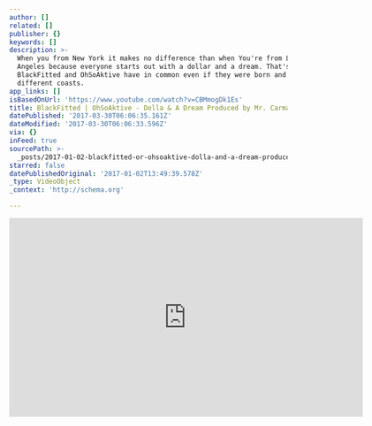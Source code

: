 ```yaml
---
author: []
related: []
publisher: {}
keywords: []
description: >-
  When you from New York it makes no difference than when You're from Los
  Angeles because everyone starts out with a dollar and a dream. That's what
  BlackFitted and OhSoAktive have in common even if they were born and raised on
  different coasts.
app_links: []
isBasedOnUrl: 'https://www.youtube.com/watch?v=CBMmogDk1Es'
title: BlackFitted | OhSoAktive - Dolla & A Dream Produced by Mr. Carmack
datePublished: '2017-03-30T06:06:35.161Z'
dateModified: '2017-03-30T06:06:33.596Z'
via: {}
inFeed: true
sourcePath: >-
  _posts/2017-01-02-blackfitted-or-ohsoaktive-dolla-and-a-dream-produced-by-mr-c.md
starred: false
datePublishedOriginal: '2017-01-02T13:49:39.578Z'
_type: VideoObject
_context: 'http://schema.org'

---
```

<iframe src="https://cdn.embedly.com/widgets/media.html?src=https%3A%2F%2Fwww.youtube.com%2Fembed%2FCBMmogDk1Es%3Ffeature%3Doembed&amp;url=http%3A%2F%2Fwww.youtube.com%2Fwatch%3Fv%3DCBMmogDk1Es&amp;image=https%3A%2F%2Fi.ytimg.com%2Fvi%2FCBMmogDk1Es%2Fhqdefault.jpg&amp;key=b7d04c9b404c499eba89ee7072e1c4f7&amp;type=text%2Fhtml&amp;schema=youtube" width="640" height="360" scrolling="no" frameborder="0" allowfullscreen="" style=""></iframe>